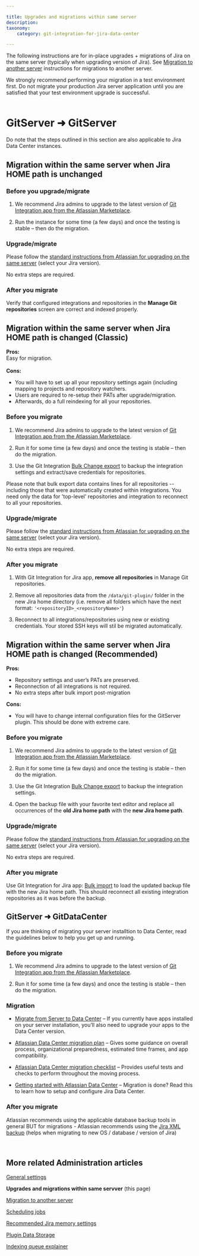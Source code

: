 ```yaml
---

title: Upgrades and migrations within same server
description:
taxonomy:
    category: git-integration-for-jira-data-center

---
```


<!-- ADMINISTRATION -->

The following instructions are for in-place upgrades + migrations of Jira on the same server (typically when upgrading version of Jira). See [Migration to another server](/git-integration-for-jira-data-center/migration-to-another-server-gij-self-managed) instructions for migrations to another server.


<div class="bbb-callout bbb--info">
    <div class="irow">
    <div class="ilogobox">
        <span class="logoimg"></span>
    </div>
    <div class="imsgbox">
        We strongly recommend performing your migration in a test environment first. Do not migrate your production Jira server application until you are satisfied that your test environment upgrade is successful.
    </div>
    </div>
</div>
<br>

# GitServer ➜ GitServer

Do note that the steps outlined in this section are also applicable to Jira Data Center instances.

## Migration within the same server when Jira HOME path is unchanged

### Before you upgrade/migrate

1.  We recommend Jira admins to upgrade to the latest version of [Git Integration app from the Atlassian Marketplace](https://marketplace.atlassian.com/apps/4984/git-integration-for-jira?hosting=server&tab=versions).

2.  Run the instance for some time (a few days) and once the testing is stable – then do the migration.

### Upgrade/migrate

Please follow the [standard instructions from Atlassian for upgrading on the same server](https://confluence.atlassian.com/adminjiraserver073/migrating-jira-applications-to-another-server-861253107.html) (select your Jira version).

No extra steps are required.

### After you migrate

Verify that configured integrations and repositories in the **Manage Git repositories** screen are correct and indexed properly.

## Migration within the same server when Jira HOME path is changed (Classic)

<div class="bbb-callout bbb--tip">
    <div class="irow">
    <div class="ilogobox">
        <span class="logoimg"></span>
    </div>
    <div class="imsgbox">
        <b>Pros:</b><br>
        Easy for migration.<br><br>
        <b>Cons:</b><br>
        <ul>
            <li>You will have to set up all your repository settings again (including mapping to projects and repository watchers.</li>
            <li>Users are required to re-setup their PATs after upgrade/migration.</li>
            <li>Afterwards, do a full reindexing for all your repositories.</li>
        </ul>
    </div>
    </div>
</div>

### Before you migrate

1.  We recommend Jira admins to upgrade to the latest version of [Git Integration app from the Atlassian Marketplace](https://marketplace.atlassian.com/apps/4984/git-integration-for-jira?hosting=server&tab=versions).

2.  Run it for some time (a few days) and once the testing is stable – then do the migration.

3.  Use the Git Integration [Bulk Change export](/git-integration-for-jira-data-center/exporting-repository-configuration-via-bulk-change-gij-self-managed/) to backup the integration settings and extract/save credentials for repositories.

<div class="bbb-callout bbb--note">
    <div class="irow">
    <div class="ilogobox">
        <span class="logoimg"></span>
    </div>
    <div class="imsgbox">
        Please note that bulk export data contains lines for all repositories -- including those that were automatically created within integrations. You need only the data for 'top-level' repositories and integration to reconnect to all your repositories.
    </div>
    </div>
</div>

### Upgrade/migrate

Please follow the [standard instructions from Atlassian for upgrading on the same server](https://confluence.atlassian.com/adminjiraserver073/migrating-jira-applications-to-another-server-861253107.html) (select your Jira version).

No extra steps are required.

### After you migrate

1.  With Git Integration for Jira app, **remove all repositories** in Manage Git repositories.

2.  Remove all repositories data from the `/data/git-plugin/` folder in the new Jira home directory (i.e. remove all folders which have the next format: `'<repositoryID>_<repositoryName>'`)

3.  Reconnect to all integrations/repositories using new or existing credentials. Your stored SSH keys will stil be migrated automatically.

## Migration within the same server when Jira HOME path is changed (Recommended)

<div class="bbb-callout bbb--tip">
    <div class="irow">
    <div class="ilogobox">
        <span class="logoimg"></span>
    </div>
    <div class="imsgbox">
        <b>Pros:</b><br>
        <ul>
            <li>Repository settings and user’s PATs are preserved.</li>
            <li>Reconnection of all integrations is not required.</li>
            <li>No extra steps after bulk import post-migration</li>
        </ul>
        <b>Cons:</b><br>
        <ul>
            <li>You will have to change internal configuration files for the GitServer plugin. This should be done with extreme care.</li>
        </ul>
    </div>
    </div>
</div>

### Before you migrate

1.  We recommend Jira admins to upgrade to the latest version of [Git Integration app from the Atlassian Marketplace](https://marketplace.atlassian.com/apps/4984/git-integration-for-jira?hosting=server&tab=versions).

2.  Run it for some time (a few days) and once the testing is stable – then do the migration.

3.  Use the Git Integration [Bulk Change export](/git-integration-for-jira-data-center/exporting-repository-configuration-via-bulk-change-gij-self-managed/) to backup the integration settings.

4.  Open the backup file with your favorite text editor and replace all occurrences of the **old Jira home path** with the **new Jira home path**.

### Upgrade/migrate

Please follow the [standard instructions from Atlassian for upgrading on the same server](https://confluence.atlassian.com/adminjiraserver073/migrating-jira-applications-to-another-server-861253107.html) (select your Jira version).

No extra steps are required.

### After you migrate

Use Git Integration for Jira app: [Bulk import](/git-integration-for-jira-data-center/import-existing-repositories-via-bulk-change-gij-self-managed/) to load the updated backup file with the new Jira home path. This should reconnect all existing integration repositories as it was before the backup.

## GitServer ➜ GitDataCenter

If you are thinking of migrating your server installtion to Data Center, read the guidelines below to help you get up and running.

### Before you migrate

1.  We recommend Jira admins to upgrade to the latest version of [Git Integration app from the Atlassian Marketplace](https://marketplace.atlassian.com/apps/4984/git-integration-for-jira?hosting=server&tab=versions).

2.  Run it for some time (a few days) and once the testing is stable – then do the migration.

### Migration

*   [Migrate from Server to Data Center](https://confluence.atlassian.com/enterprise/moving-from-server-to-data-center-953127136.html) – If you currently have apps installed on your server installation, you’ll also need to upgrade your apps to the Data Center version.

*   [Atlassian Data Center migration plan](https://confluence.atlassian.com/enterprise/atlassian-data-center-migration-plan-935363952.html) – Gives some guidance on overall process, organizational preparedness, estimated time frames, and app compatibility.

*   [Atlassian Data Center migration checklist](https://confluence.atlassian.com/enterprise/atlassian-data-center-migration-checklist-935383667.html) – Provides useful tests and checks to perform throughout the moving process.

*   [Getting started with Atlassian Data Center](https://confluence.atlassian.com/enterprise/how-to-set-up-atlassian-data-center-954260161.html) – Migration is done? Read this to learn how to setup and configure Jira Data Center.

### After you migrate

Atlassian recommends using the applicable database backup tools in general BUT for migrations - Atlassian recommends using the [Jira XML backup](https://confluence.atlassian.com/adminjiraserver/backing-up-data-938847673.html) (helps when migrating to new OS / database / version of Jira)

<p>&nbsp;</p>

## More related Administration articles

[General settings](/git-integration-for-jira-data-center/general-settings-gij-self-managed)

**Upgrades and migrations within same servver** (this page)

[Migration to another server](/git-integration-for-jira-data-center/migration-to-another-server-gij-self-managed)

[Scheduling jobs](/git-integration-for-jira-data-center/scheduling-jobs-gij-self-managed)

[Recommended Jira memory settings](/git-integration-for-jira-data-center/recommended-jira-memory-settings-gij-self-managed)

[Plugin Data Storage](/git-integration-for-jira-data-center/plugin-data-storage-gij-self-managed)

[Indexing queue explainer](/git-integration-for-jira-data-center/indexing-queue-explainer-gij-self-managed)

